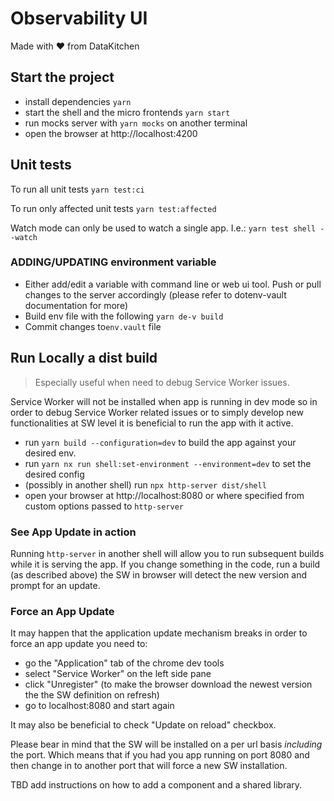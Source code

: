 # Observability UI

Made with ❤ from DataKitchen

## Start the project
- install dependencies `yarn`
- start the shell and the micro frontends `yarn start`
- run mocks server with `yarn mocks` on another terminal
- open the browser at http://localhost:4200

## Unit tests
To run all unit tests `yarn test:ci`

To run only affected unit tests `yarn test:affected`

Watch mode can only be used to watch a single app.
I.e.: `yarn test shell --watch`


### ADDING/UPDATING environment variable
- Either add/edit a variable with command line or web ui tool.
Push or pull changes to the server accordingly (please refer to dotenv-vault documentation for more)
- Build env file with the following `yarn de-v build`
- Commit changes to`env.vault` file


## Run Locally a dist build
> Especially useful when need to debug Service Worker issues.

Service Worker will not be installed when app is running in dev mode so in order to debug Service Worker related issues or to simply develop new functionalities at SW level it is beneficial to run the app with it active.

- run `yarn build --configuration=dev` to build the app against your desired env.
- run `yarn nx run shell:set-environment --environment=dev` to set the desired config
- (possibly in another shell) run `npx http-server dist/shell`
- open your browser at http://localhost:8080 or where specified from custom options passed to `http-server`

### See App Update in action
Running `http-server` in another shell will allow you to run subsequent builds while it is serving the app. If you change something in the code, run a build (as described above) the SW in browser will detect the new version and prompt for an update.

### Force an App Update
It may happen that the application update mechanism breaks in order to force an app update you need to:
- go the "Application" tab of the chrome dev tools
- select "Service Worker" on the left side pane
- click "Unregister" (to make the browser download the newest version the the SW definition on refresh)
- go to localhost:8080 and start again

It may also be beneficial to check "Update on reload" checkbox.

Please bear in mind that the SW will be installed on a per url basis _including_ the port. Which means that if you had you app running on port 8080 and then change in to another port that will force a new SW installation.


TBD
add instructions on how to add a component and a shared library.
